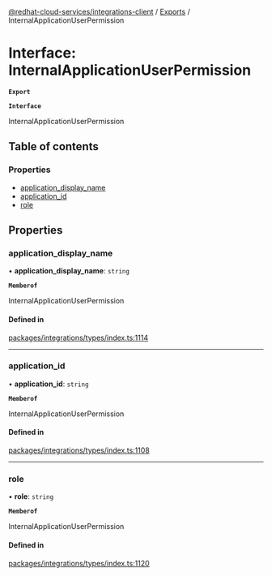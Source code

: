 [@redhat-cloud-services/integrations-client](../README.md) / [Exports](../modules.md) / InternalApplicationUserPermission

# Interface: InternalApplicationUserPermission

**`Export`**

**`Interface`**

InternalApplicationUserPermission

## Table of contents

### Properties

- [application\_display\_name](InternalApplicationUserPermission.md#application_display_name)
- [application\_id](InternalApplicationUserPermission.md#application_id)
- [role](InternalApplicationUserPermission.md#role)

## Properties

### application\_display\_name

• **application\_display\_name**: `string`

**`Memberof`**

InternalApplicationUserPermission

#### Defined in

[packages/integrations/types/index.ts:1114](https://github.com/RedHatInsights/javascript-clients/blob/master/packages/integrations/types/index.ts#L1114)

___

### application\_id

• **application\_id**: `string`

**`Memberof`**

InternalApplicationUserPermission

#### Defined in

[packages/integrations/types/index.ts:1108](https://github.com/RedHatInsights/javascript-clients/blob/master/packages/integrations/types/index.ts#L1108)

___

### role

• **role**: `string`

**`Memberof`**

InternalApplicationUserPermission

#### Defined in

[packages/integrations/types/index.ts:1120](https://github.com/RedHatInsights/javascript-clients/blob/master/packages/integrations/types/index.ts#L1120)
